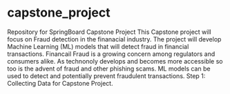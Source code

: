 # capstone_project
Repository for SpringBoard Capstone Project
This Capstone project will focus on Fraud detection in the finanacial industry. The project will develop Machine Learning (ML) models that will detect fraud in financial transactions. Financail Fraud is a growing concern among regulators and consumers alike. As technonoly develops and becomes more accessible so too is the advent of fraud and other phishing scams. ML models can be used to detect and potentially prevent fraudulent transactions. 
Step 1: Collecting Data for Capstone Project.
